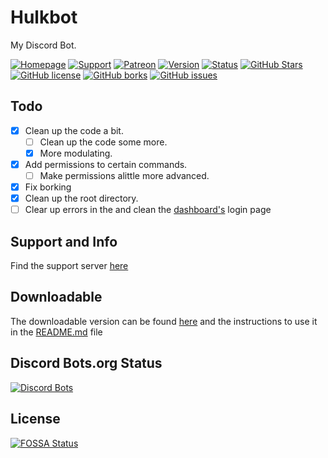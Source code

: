 # Hulkbot
My Discord Bot.

[![Homepage](https://img.shields.io/badge/M-Homepage-7289DA.svg?style=flat-square)](https://bot.hulkbot.ml/home)
[![Support](https://img.shields.io/badge/M-Support-7289DA.svg?style=flat-square)](https://discord.gg/qEFNkxB)
[![Patreon](https://img.shields.io/badge/M-Patreon-7289DA.svg?style=flat-square)](https://patreon.com/fhg)
[![Version](https://img.shields.io/badge/V-2.5.1-green.svg?style=flat-square)](https://github.com/FHGDev/JSHulkbot/releases)
[![Status](https://img.shields.io/badge/S-Ready-green.svg?style=flat-square)]()
[![GitHub Stars](https://img.shields.io/github/Stars/FHGDev/JSHulkbot.svg?style=flat-square)](https://github.com/FHGDev/JSHulkbot/stargazers)
[![GitHub license](https://img.shields.io/github/License/FHGDev/JSHulkbot.svg?style=flat-square)](https://github.com/FHGDev/JSHulkbot/blob/master/LICENSE)
[![GitHub borks](https://img.shields.io/github/Forks/FHGDev/JSHulkbot.svg?style=flat-square)](https://github.com/FHGDev/JSHulkbot/network)
[![GitHub issues](https://img.shields.io/github/Issues/FHGDev/JSHulkbot.svg?style=flat-square)](https://github.com/FHGDev/JSHulkbot/issues)

## Todo

- [x] Clean up the code a bit.
    - [ ] Clean up the code some more.
    - [x] More modulating.
- [x] Add permissions to certain commands.
    - [ ] Make permissions alittle more advanced.
- [x] Fix borking
- [x] Clean up the root directory.
- [ ] Clear up errors in the and clean the [dashboard's](https://hulkbot.cf) login page

## Support and Info
   Find the support server [here](https://discord.gg/qEFNkxB)
   
## Downloadable
   The downloadable version can be found [here](https://github.com/FHGDev/Hulkbot/tree/downloadable) and the instructions to use it in the [README.md](https://github.com/FHGDev/Hulkbot/blob/downloadable/README.md) file

## Discord Bots.org Status
[![Discord Bots](https://discordbots.org/api/widget/294194506113220608.svg)](https://discordbots.org/bot/294194506113220608)

## License
[![FOSSA Status](https://app.fossa.io/api/projects/git%2Bgithub.com%2FFHGDev%2FHulkbot.svg?type=large)](https://app.fossa.io/projects/git%2Bgithub.com%2FFHGDev%2FHulkbot?ref=badge_large)
